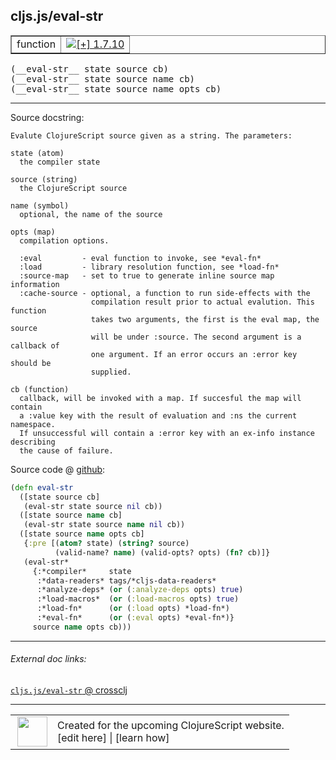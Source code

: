 ## cljs.js/eval-str



 <table border="1">
<tr>
<td>function</td>
<td><a href="https://github.com/cljsinfo/cljs-api-docs/tree/1.7.10"><img valign="middle" alt="[+] 1.7.10" title="Added in 1.7.10" src="https://img.shields.io/badge/+-1.7.10-lightgrey.svg"></a> </td>
</tr>
</table>


 <samp>
(__eval-str__ state source cb)<br>
</samp>
 <samp>
(__eval-str__ state source name cb)<br>
</samp>
 <samp>
(__eval-str__ state source name opts cb)<br>
</samp>

---





Source docstring:

```
Evalute ClojureScript source given as a string. The parameters:

state (atom)
  the compiler state

source (string)
  the ClojureScript source

name (symbol)
  optional, the name of the source

opts (map)
  compilation options.

  :eval         - eval function to invoke, see *eval-fn*
  :load         - library resolution function, see *load-fn*
  :source-map   - set to true to generate inline source map information
  :cache-source - optional, a function to run side-effects with the
                  compilation result prior to actual evalution. This function
                  takes two arguments, the first is the eval map, the source
                  will be under :source. The second argument is a callback of
                  one argument. If an error occurs an :error key should be
                  supplied.

cb (function)
  callback, will be invoked with a map. If succesful the map will contain
  a :value key with the result of evaluation and :ns the current namespace.
  If unsuccessful will contain a :error key with an ex-info instance describing
  the cause of failure.
```


Source code @ [github](https://github.com/clojure/clojurescript/blob/r1.7.48/src/main/cljs/cljs/js.cljs#L704-L748):

```clj
(defn eval-str
  ([state source cb]
   (eval-str state source nil cb))
  ([state source name cb]
   (eval-str state source name nil cb))
  ([state source name opts cb]
   {:pre [(atom? state) (string? source)
          (valid-name? name) (valid-opts? opts) (fn? cb)]}
   (eval-str*
     {:*compiler*     state
      :*data-readers* tags/*cljs-data-readers*
      :*analyze-deps* (or (:analyze-deps opts) true)
      :*load-macros*  (or (:load-macros opts) true)
      :*load-fn*      (or (:load opts) *load-fn*)
      :*eval-fn*      (or (:eval opts) *eval-fn*)}
     source name opts cb)))
```

<!--
Repo - tag - source tree - lines:

 <pre>
clojurescript @ r1.7.48
└── src
    └── main
        └── cljs
            └── cljs
                └── <ins>[js.cljs:704-748](https://github.com/clojure/clojurescript/blob/r1.7.48/src/main/cljs/cljs/js.cljs#L704-L748)</ins>
</pre>

-->

---



###### External doc links:

[`cljs.js/eval-str` @ crossclj](http://crossclj.info/fun/cljs.js.cljs/eval-str.html)<br>

---

 <table>
<tr><td>
<img valign="middle" align="right" width="48px" src="http://i.imgur.com/Hi20huC.png">
</td><td>
Created for the upcoming ClojureScript website.<br>
[edit here] | [learn how]
</td></tr></table>

[edit here]:https://github.com/cljsinfo/cljs-api-docs/blob/master/cljsdoc/cljs.js_eval-str.cljsdoc
[learn how]:https://github.com/cljsinfo/cljs-api-docs/wiki/cljsdoc-files

<!--

This information was too distracting to show to readers, but I'll leave it
commented here since it is helpful to:

- pretty-print the data used to generate this document
- and show how to retrieve that data



The API data for this symbol:

```clj
{:ns "cljs.js",
 :name "eval-str",
 :signature ["[state source cb]"
             "[state source name cb]"
             "[state source name opts cb]"],
 :history [["+" "1.7.10"]],
 :type "function",
 :full-name-encode "cljs.js_eval-str",
 :source {:code "(defn eval-str\n  ([state source cb]\n   (eval-str state source nil cb))\n  ([state source name cb]\n   (eval-str state source name nil cb))\n  ([state source name opts cb]\n   {:pre [(atom? state) (string? source)\n          (valid-name? name) (valid-opts? opts) (fn? cb)]}\n   (eval-str*\n     {:*compiler*     state\n      :*data-readers* tags/*cljs-data-readers*\n      :*analyze-deps* (or (:analyze-deps opts) true)\n      :*load-macros*  (or (:load-macros opts) true)\n      :*load-fn*      (or (:load opts) *load-fn*)\n      :*eval-fn*      (or (:eval opts) *eval-fn*)}\n     source name opts cb)))",
          :title "Source code",
          :repo "clojurescript",
          :tag "r1.7.48",
          :filename "src/main/cljs/cljs/js.cljs",
          :lines [704 748]},
 :full-name "cljs.js/eval-str",
 :docstring "Evalute ClojureScript source given as a string. The parameters:\n\nstate (atom)\n  the compiler state\n\nsource (string)\n  the ClojureScript source\n\nname (symbol)\n  optional, the name of the source\n\nopts (map)\n  compilation options.\n\n  :eval         - eval function to invoke, see *eval-fn*\n  :load         - library resolution function, see *load-fn*\n  :source-map   - set to true to generate inline source map information\n  :cache-source - optional, a function to run side-effects with the\n                  compilation result prior to actual evalution. This function\n                  takes two arguments, the first is the eval map, the source\n                  will be under :source. The second argument is a callback of\n                  one argument. If an error occurs an :error key should be\n                  supplied.\n\ncb (function)\n  callback, will be invoked with a map. If succesful the map will contain\n  a :value key with the result of evaluation and :ns the current namespace.\n  If unsuccessful will contain a :error key with an ex-info instance describing\n  the cause of failure."}

```

Retrieve the API data for this symbol:

```clj
;; from Clojure REPL
(require '[clojure.edn :as edn])
(-> (slurp "https://raw.githubusercontent.com/cljsinfo/cljs-api-docs/catalog/cljs-api.edn")
    (edn/read-string)
    (get-in [:symbols "cljs.js/eval-str"]))
```

-->
